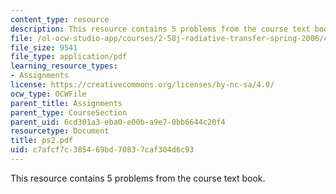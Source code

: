 ```yaml
---
content_type: resource
description: This resource contains 5 problems from the course text book.
file: /ol-ocw-studio-app/courses/2-58j-radiative-transfer-spring-2006/c7afcf7c385469bd70837caf304d6c93_ps2.pdf
file_size: 9541
file_type: application/pdf
learning_resource_types:
- Assignments
license: https://creativecommons.org/licenses/by-nc-sa/4.0/
ocw_type: OCWFile
parent_title: Assignments
parent_type: CourseSection
parent_uid: 6cd301a3-eba0-e00b-a9e7-0bb6644c20f4
resourcetype: Document
title: ps2.pdf
uid: c7afcf7c-3854-69bd-7083-7caf304d6c93
---
```

This resource contains 5 problems from the course text book.